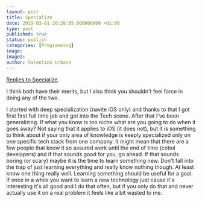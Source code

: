 ```yaml
---
layout: post
title: Specialize
date: 2019-03-01 20:28:05.000000000 +01:00
type: post
published: true
status: publish
categories: [Programming]
image:
image2:
author: Valentino Urbano
---
```


[Replies to Specialize][0].

I think both have their merits, but I also think you shouldn't feel force in doing any of the two.

I started with deep specialization (navite iOS only) and thanks to that I got first first full time job and got into the Tech scene. After that I've been generalizing. If what you know is too niche what are you going to do when it goes away? Not saying that it applies to iOS (it does not), but it is something to think about if your only area of knowledge is keeply specialized only on one specific tech stack from one company. It might mean that there are a few people that know it so assured work until the end of time (cobol developers) and if that sounds good for you, go ahead. If that sounds boring (or scary) maybe it is the time to learn something new. Don't fall into the trap of just learning everything and really know nothing though. At least know one thing really well. Learning something should be useful for a goal. If once in a while you want to learn a new technology just cause it's interesting it's all good and I do that often, but if you only do that and never actually use it on a real problem it feels like a bit wasted to me.

[0]: https://200wordsaday.com/words/draft-specialize-102365c70a64ed5973
